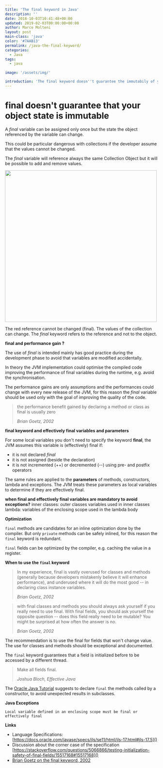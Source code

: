 ```yaml
---
title: 'The final keyword in Java'
description: ''
date: 2018-10-03T10:41:48+00:00
updated: 2019-02-03T00:00:00+00:00
author: Marco Molteni
layout: post
main-class: 'java'
color: '#7AAB13'
permalink: /java-the-final-keyword/
categories:
  - Java
tags:
  - java
 
image: '/assets/img/'

introduction: 'The final keyword doesn''t guarantee the immutabily of your objects. It''s really performant?'
---
```

# final doesn't guarantee that your object state is immutable
A *final* variable can be assigned only once but the state the object referenced by the variable can change.

This could be particular dangerous with collections if the developer assume that the values cannot be changed.

The *final* variable will reference always the same Collection Object but it will be possible to add and remove values.

<img src="{{site.baseurl}}/assets/img/uploads/2018/java-final.png" width="500px"/>

The red reference cannot be changed (final). The values of the collection can change.
The *final* keyword refers to the reference and not to the object.

**final and performance gain ?**

The use of *final* is intended mainly has good practice during the development phase to avoid that variables are modified accidentally.

In theory the JVM implementation could optimise the compiled code improving the performance of final variables during the runtime, e.g. avoid the synchronisation.

The performance gains are only assumptions and the performances could change with every new release of the JVM, for this reason the *final* variable should be used only with the goal of improving the quality of the code.

> the performance benefit gained by declaring a method or class as final is usually zero
>
> _Brian Goetz, 2002_

**final keyword and effectively final variables and parameters**

For some local variables you don't need to specify the keyword **final**, the JVM assumes this variable is (effectively) final if:

* it is not declared *final*
* it is not assigned (beside the declaration)
* it is not incremented (++) or decremented (--) using pre- and postfix operators

The same rules are applied to the **parameters** of methods, constructors, lambda and exceptions. The JVM treats these parameters as local variables to determine if they are effectively final.

**when final and effectively final variables are mandatory to avoid exceptions?**
inner classes: outer classes variables used in inner classes
lambda: variables of the enclosing scope used in the lambda body

**Optimization**

`final` methods are candidates for an inline optimization done by the compiler.
But only `private` methods can be safely inlined, for this reason the `final` keyword is redundant. 

`final` fields can be optimized by the compiler, e.g. caching the value in a register.

**When to use the `final` keyword**

> In my experience, final is vastly overused for classes and methods (generally because developers mistakenly believe it will enhance performance), and underused where it will do the most good -- in declaring class instance variables.
>
>_Brian Goetz, 2002_

> with final classes and methods you should always ask yourself if you really need to use final. With final fields, you should ask yourself the opposite question -- does this field really need to be mutable? You might be surprised at how often the answer is no.
>
> _Brian Goetz, 2002_

The recommendation is to use the final for fields that won't change value. The use for classes and methods should be exceptional and documented.

The `final` keyword guarantees that a field is initialized before to be accessed by a different thread.

> Make all fields final.
>
> _Joshua Bloch, Effective Java_

The [Oracle Java Tutorial](https://docs.oracle.com/javase/tutorial/java/IandI/final.html) suggests to declare `final` the methods called by a constructor, to avoid unexpected results in subclasses.

**Java Exceptions**

`Local variable defined in an enclosing scope must be final or effectively final`

**Links**

- Language Specifications: [https://docs.oracle.com/javase/specs/jls/se11/html/jls-17.html#jls-17.5]()
- Discussion about the corner case of the specification [https://stackoverflow.com/questions/5066866/testing-initialization-safety-of-final-fields/15517168#15517168]()
- [Brian Goetz on the final keyword, 2002](https://www.ibm.com/developerworks/java/library/j-jtp1029/index.html)
